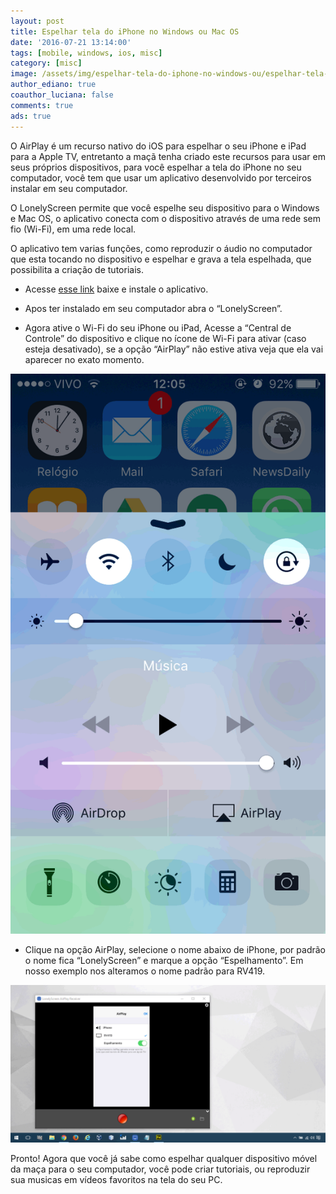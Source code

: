 ```yaml
---
layout: post
title: Espelhar tela do iPhone no Windows ou Mac OS
date: '2016-07-21 13:14:00'
tags: [mobile, windows, ios, misc]
category: [misc]
image: /assets/img/espelhar-tela-do-iphone-no-windows-ou/espelhar-tela-do-iphone-no-windows-ou.jpg
author_ediano: true
coauthor_luciana: false
comments: true
ads: true
---
```


O AirPlay é um recurso nativo do iOS para espelhar o seu iPhone e iPad para a Apple TV, entretanto a maçã tenha criado este recursos para usar em seus próprios dispositivos, para você espelhar a tela do iPhone no seu computador, você tem que usar um aplicativo desenvolvido por terceiros instalar em seu computador.

O LonelyScreen permite que você espelhe seu dispositivo para o Windows e Mac OS, o aplicativo conecta com o dispositivo através de uma rede sem fio (Wi-Fi), em uma rede local.

O aplicativo tem varias funções, como reproduzir o áudio no computador que esta tocando no dispositivo e espelhar e grava a tela espelhada, que possibilita a criação de tutoriais.

* Acesse <a href="http://www.lonelyscreen.com/download.html" target="_blank" class="external-link" rel="nofollow">esse link</a> baixe e instale o aplicativo.

* Apos ter instalado em seu computador abra o “LonelyScreen”.

* Agora ative o Wi-Fi do seu iPhone ou iPad, Acesse a “Central de Controle” do dispositivo e clique no ícone de Wi-Fi para ativar (caso esteja desativado), se a opção “AirPlay” não estive ativa veja que ela vai aparecer no exato momento.

![Função AirPlay do Iphone](/assets/img/espelhar-tela-do-iphone-no-windows-ou/airplay-iphone.png)

* Clique na opção AirPlay, selecione o nome abaixo de iPhone, por padrão o nome fica “LonelyScreen” e marque a opção “Espelhamento”. Em nosso exemplo nos alteramos o nome padrão para RV419.

![Espelhamento via LonelyScreen do Iphone](/assets/img/espelhar-tela-do-iphone-no-windows-ou/lonelyscreen.png)

Pronto! Agora que você já sabe como espelhar qualquer dispositivo móvel da maça para o seu computador, você pode criar tutoriais, ou reproduzir sua musicas em vídeos favoritos na tela do seu PC.